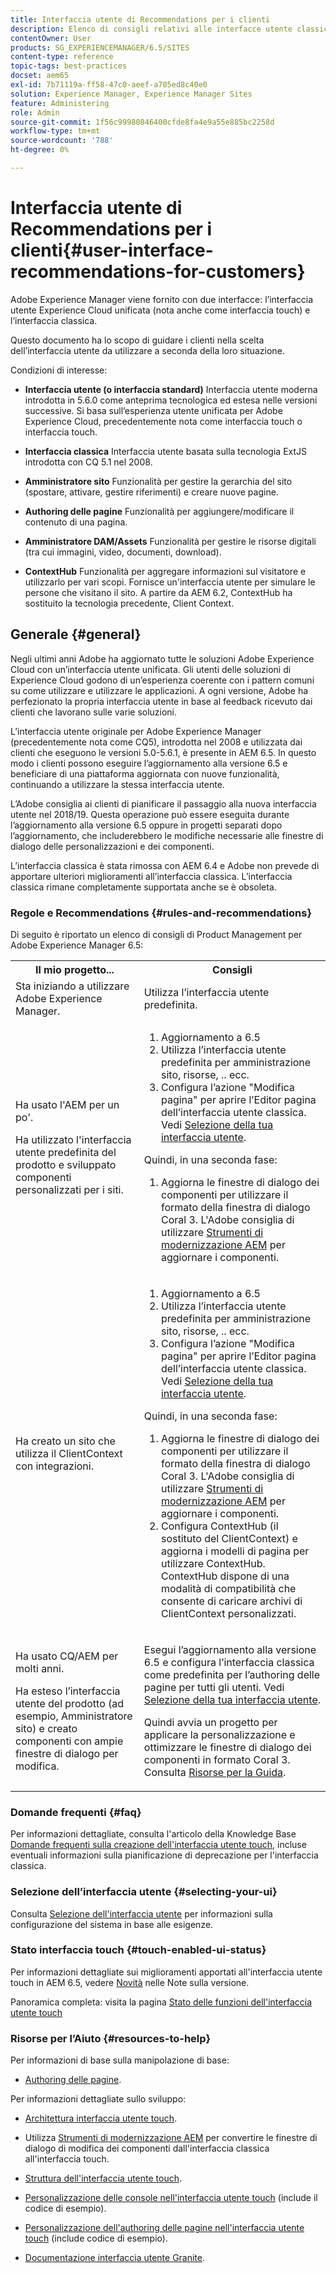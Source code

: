```yaml
---
title: Interfaccia utente di Recommendations per i clienti
description: Elenco di consigli relativi alle interfacce utente classiche e ottimizzate per il tocco.
contentOwner: User
products: SG_EXPERIENCEMANAGER/6.5/SITES
content-type: reference
topic-tags: best-practices
docset: aem65
exl-id: 7b71119a-ff58-47c0-aeef-a705ed8c40e0
solution: Experience Manager, Experience Manager Sites
feature: Administering
role: Admin
source-git-commit: 1f56c99980846400cfde8fa4e9a55e885bc2258d
workflow-type: tm+mt
source-wordcount: '788'
ht-degree: 0%

---
```


# Interfaccia utente di Recommendations per i clienti{#user-interface-recommendations-for-customers}

Adobe Experience Manager viene fornito con due interfacce: l’interfaccia utente Experience Cloud unificata (nota anche come interfaccia touch) e l’interfaccia classica.

Questo documento ha lo scopo di guidare i clienti nella scelta dell’interfaccia utente da utilizzare a seconda della loro situazione.

Condizioni di interesse:

* **Interfaccia utente (o interfaccia standard)**
Interfaccia utente moderna introdotta in 5.6.0 come anteprima tecnologica ed estesa nelle versioni successive. Si basa sull’esperienza utente unificata per Adobe Experience Cloud, precedentemente nota come interfaccia touch o interfaccia touch.

* **Interfaccia classica**
Interfaccia utente basata sulla tecnologia ExtJS introdotta con CQ 5.1 nel 2008.

* **Amministratore sito**
Funzionalità per gestire la gerarchia del sito (spostare, attivare, gestire riferimenti) e creare nuove pagine.

* **Authoring delle pagine**
Funzionalità per aggiungere/modificare il contenuto di una pagina.

* **Amministratore DAM/Assets**
Funzionalità per gestire le risorse digitali (tra cui immagini, video, documenti, download).

* **ContextHub**
Funzionalità per aggregare informazioni sul visitatore e utilizzarlo per vari scopi. Fornisce un&#39;interfaccia utente per simulare le persone che visitano il sito. A partire da AEM 6.2, ContextHub ha sostituito la tecnologia precedente, Client Context.

## Generale {#general}

Negli ultimi anni Adobe ha aggiornato tutte le soluzioni Adobe Experience Cloud con un’interfaccia utente unificata. Gli utenti delle soluzioni di Experience Cloud godono di un’esperienza coerente con i pattern comuni su come utilizzare e utilizzare le applicazioni. A ogni versione, Adobe ha perfezionato la propria interfaccia utente in base al feedback ricevuto dai clienti che lavorano sulle varie soluzioni.

L’interfaccia utente originale per Adobe Experience Manager (precedentemente nota come CQ5), introdotta nel 2008 e utilizzata dai clienti che eseguono le versioni 5.0-5.6.1, è presente in AEM 6.5. In questo modo i clienti possono eseguire l’aggiornamento alla versione 6.5 e beneficiare di una piattaforma aggiornata con nuove funzionalità, continuando a utilizzare la stessa interfaccia utente.

L’Adobe consiglia ai clienti di pianificare il passaggio alla nuova interfaccia utente nel 2018/19. Questa operazione può essere eseguita durante l’aggiornamento alla versione 6.5 oppure in progetti separati dopo l’aggiornamento, che includerebbero le modifiche necessarie alle finestre di dialogo delle personalizzazioni e dei componenti.

L’interfaccia classica è stata rimossa con AEM 6.4 e Adobe non prevede di apportare ulteriori miglioramenti all’interfaccia classica. L’interfaccia classica rimane completamente supportata anche se è obsoleta.

### Regole e Recommendations {#rules-and-recommendations}

Di seguito è riportato un elenco di consigli di Product Management per Adobe Experience Manager 6.5:

<table>
 <tbody>
  <tr>
   <th>Il mio progetto...</th>
   <th>Consigli</th>
  </tr>
  <tr>
   <td>Sta iniziando a utilizzare Adobe Experience Manager.</td>
   <td>Utilizza l’interfaccia utente predefinita.</td>
  </tr>
  <tr>
   <td><p>Ha usato l'AEM per un po'.</p> <p>Ha utilizzato l'interfaccia utente predefinita del prodotto e sviluppato componenti personalizzati per i siti.<br /> </p> </td>
   <td>
    <ol>
     <li>Aggiornamento a 6.5</li>
     <li>Utilizza l’interfaccia utente predefinita per amministrazione sito, risorse, .. ecc.<br /> </li>
     <li>Configura l’azione "Modifica pagina" per aprire l’Editor pagina dell’interfaccia utente classica. Vedi <a href="#selecting-your-ui">Selezione della tua interfaccia utente</a>.</li>
    </ol> <p>Quindi, in una seconda fase:</p>
    <ol>
     <li>Aggiorna le finestre di dialogo dei componenti per utilizzare il formato della finestra di dialogo Coral 3. L'Adobe consiglia di utilizzare <a href="/help/sites-developing/modernization-tools.md">Strumenti di modernizzazione AEM</a> per aggiornare i componenti.</li>
    </ol> </td>
  </tr>
  <tr>
   <td>Ha creato un sito che utilizza il ClientContext con integrazioni.<br /> </td>
   <td>
    <ol>
     <li>Aggiornamento a 6.5</li>
     <li>Utilizza l’interfaccia utente predefinita per amministrazione sito, risorse, .. ecc.</li>
     <li>Configura l’azione "Modifica pagina" per aprire l’Editor pagina dell’interfaccia utente classica. Vedi <a href="#selecting-your-ui">Selezione della tua interfaccia utente</a>.</li>
    </ol> <p>Quindi, in una seconda fase:</p>
    <ol>
     <li>Aggiorna le finestre di dialogo dei componenti per utilizzare il formato della finestra di dialogo Coral 3. L'Adobe consiglia di utilizzare <a href="/help/sites-developing/modernization-tools.md">Strumenti di modernizzazione AEM</a> per aggiornare i componenti.</li>
     <li>Configura ContextHub (il sostituto del ClientContext) e aggiorna i modelli di pagina per utilizzare ContextHub. ContextHub dispone di una modalità di compatibilità che consente di caricare archivi di ClientContext personalizzati.</li>
    </ol> </td>
  </tr>
  <tr>
   <td><p>Ha usato CQ/AEM per molti anni.</p> <p>Ha esteso l’interfaccia utente del prodotto (ad esempio, Amministratore sito) e creato componenti con ampie finestre di dialogo per modifica.</p> </td>
   <td><p>Esegui l’aggiornamento alla versione 6.5 e configura l’interfaccia classica come predefinita per l’authoring delle pagine per tutti gli utenti. Vedi <a href="#selecting-your-ui">Selezione della tua interfaccia utente</a>.</p> <p>Quindi avvia un progetto per applicare la personalizzazione e ottimizzare le finestre di dialogo dei componenti in formato Coral 3. Consulta <a href="#resources-to-help">Risorse per la Guida</a>.<br /> </p> </td>
  </tr>
 </tbody>
</table>

### Domande frequenti {#faq}

Per informazioni dettagliate, consulta l&#39;articolo della Knowledge Base [Domande frequenti sulla creazione dell&#39;interfaccia utente touch](https://helpx.adobe.com/experience-manager/kb/index/touchui_faq.html), incluse eventuali informazioni sulla pianificazione di deprecazione per l&#39;interfaccia classica.

### Selezione dell’interfaccia utente {#selecting-your-ui}

Consulta [Selezione dell&#39;interfaccia utente](/help/sites-authoring/select-ui.md) per informazioni sulla configurazione del sistema in base alle esigenze.

### Stato interfaccia touch {#touch-enabled-ui-status}

Per informazioni dettagliate sui miglioramenti apportati all&#39;interfaccia utente touch in AEM 6.5, vedere [Novità](/help/release-notes/release-notes.md#what-s-new) nelle Note sulla versione.

Panoramica completa: visita la pagina [Stato delle funzioni dell&#39;interfaccia utente touch](/help/release-notes/touch-ui-features-status.md)

### Risorse per l’Aiuto {#resources-to-help}

Per informazioni di base sulla manipolazione di base:

* [Authoring delle pagine](/help/sites-authoring/page-authoring.md).

Per informazioni dettagliate sullo sviluppo:

* [Architettura interfaccia utente touch](/help/sites-developing/touch-ui-concepts.md).
* Utilizza [Strumenti di modernizzazione AEM](/help/sites-developing/modernization-tools.md) per convertire le finestre di dialogo di modifica dei componenti dall&#39;interfaccia classica all&#39;interfaccia touch.

* [Struttura dell&#39;interfaccia utente touch](/help/sites-developing/touch-ui-structure.md).

* [Personalizzazione delle console nell&#39;interfaccia utente touch](/help/sites-developing/customizing-consoles-touch.md) (include il codice di esempio).

* [Personalizzazione dell&#39;authoring delle pagine nell&#39;interfaccia utente touch](/help/sites-developing/customizing-page-authoring-touch.md) (include codice di esempio).

* [Documentazione interfaccia utente Granite](https://helpx.adobe.com/experience-manager/6-5/sites/developing/using/reference-materials/granite-ui/api/index.html).
